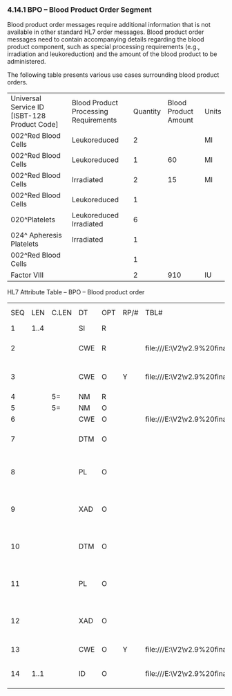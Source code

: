 ### 4.14.1 BPO – Blood Product Order Segment

Blood product order messages require additional information that is not available in other standard HL7 order messages. Blood product order messages need to contain accompanying details regarding the blood product component, such as special processing requirements (e.g., irradiation and leukoreduction) and the amount of the blood product to be administered.

The following table presents various use cases surrounding blood product orders.

|     |     |     |     |     |
| --- | --- | --- | --- | --- |
| Universal Service ID [ISBT-128 Product Code] | Blood Product Processing Requirements | Quantity | Blood Product Amount | Units |
| 002^Red Blood Cells | Leukoreduced | 2 |  | Ml |
| 002^Red Blood Cells | Leukoreduced | 1 | 60 | Ml |
| 002^Red Blood Cells | Irradiated | 2 | 15 | Ml |
| 002^Red Blood Cells | Leukoreduced | 1 |  |  |
| 020^Platelets | Leukoreduced Irradiated | 6 |  |  |
| 024^ Apheresis Platelets | Irradiated | 1 |  |  |
| 002^Red Blood Cells |  | 1 |  |  |
| Factor VIII |  | 2 | 910 | IU |

HL7 Attribute Table – BPO – Blood product order

|     |     |     |     |     |     |     |     |     |
| --- | --- | --- | --- | --- | --- | --- | --- | --- |
| SEQ | LEN | C.LEN | DT | OPT | RP/# | TBL# | ITEM # | ELEMENT NAME |
| 1 | 1..4 |  | SI | R |  |  | 01700 | Set ID – BPO |
| 2 |  |  | CWE | R |  | file:///E:\V2\v2.9%20final%20Nov%20from%20Frank\V29_CH02C_Tables.docx#HL70575[0575] | 01701 | BP Universal Service Identifier |
| 3 |  |  | CWE | O | Y | file:///E:\V2\v2.9%20final%20Nov%20from%20Frank\V29_CH02C_Tables.docx#HL70508[0508] | 01702 | BP Processing Requirements |
| 4 |  | 5= | NM | R |  |  | 01703 | BP Quantity |
| 5 |  | 5= | NM | O |  |  | 01704 | BP Amount |
| 6 |  |  | CWE | O |  | file:///E:\V2\v2.9%20final%20Nov%20from%20Frank\V29_CH02C_Tables.docx#HL70576[0576] | 01705 | BP Units |
| 7 |  |  | DTM | O |  |  | 01706 | BP Intended Use Date/Time |
| 8 |  |  | PL | O |  |  | 01707 | BP Intended Dispense From Location |
| 9 |  |  | XAD | O |  |  | 01708 | BP Intended Dispense From Address |
| 10 |  |  | DTM | O |  |  | 01709 | BP Requested Dispense Date/Time |
| 11 |  |  | PL | O |  |  | 01710 | BP Requested Dispense To Location |
| 12 |  |  | XAD | O |  |  | 01711 | BP Requested Dispense To Address |
| 13 |  |  | CWE | O | Y | file:///E:\V2\v2.9%20final%20Nov%20from%20Frank\V29_CH02C_Tables.docx#HL70509[0509] | 01712 | BP Indication for Use |
| 14 | 1..1 |  | ID | O |  | file:///E:\V2\v2.9%20final%20Nov%20from%20Frank\V29_CH02C_Tables.docx#HL70136[0136] | 01713 | BP Informed Consent Indicator |

